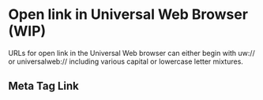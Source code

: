
# Open link in Universal Web Browser (WIP)

URLs for open link in the Universal Web browser can either begin with uw:// or universalweb:// including various capital or lowercase letter mixtures.

## Meta Tag Link

<meta property="al:universalweb:url" content="uw://x/@universalweb" />
